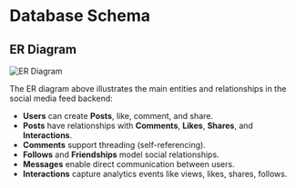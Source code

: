 # Database Schema

## ER Diagram
![ER Diagram](./images/social-media-feed-er-diagram.png)

The ER diagram above illustrates the main entities and relationships in the social media feed backend:
- **Users** can create **Posts**, like, comment, and share.  
- **Posts** have relationships with **Comments**, **Likes**, **Shares**, and **Interactions**.  
- **Comments** support threading (self-referencing).  
- **Follows** and **Friendships** model social relationships.  
- **Messages** enable direct communication between users.  
- **Interactions** capture analytics events like views, likes, shares, follows.  